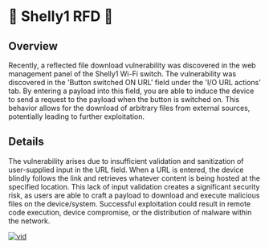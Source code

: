 # 🎀 Shelly1 RFD 🎀
## Overview
Recently, a reflected file download vulnerability was discovered in the web management panel of the Shelly1 Wi-Fi switch. The vulnerability was discovered in the 'Button switched ON URL' field under the 'I/O URL actions' tab. By entering a payload into this field, you are able to induce the device to send a request to the payload when the button is switched on. This behavior allows for the download of arbitrary files from external sources, potentially leading to further exploitation.
## Details
The vulnerability arises due to insufficient validation and sanitization of user-supplied input in the URL field. When a URL is entered, the device blindly follows the link and retrieves whatever content is being hosted at the specified location. This lack of input validation creates a significant security risk, as users are able to craft a payload to download and execute malicious files on the device/system. Successful exploitation could result in remote code execution, device compromise, or the distribution of malware within the network.

[![vid](https://github.com/user-attachments/assets/a84ec592-0c90-42a8-9bfd-85ba8306d9e6)](https://raw.githubusercontent.com/bloodbile/Shelly1-RFD/main/video.mp4)
